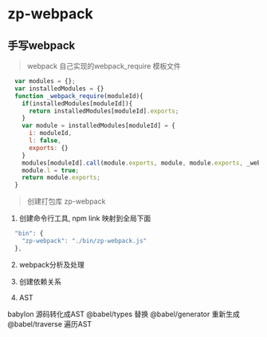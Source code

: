 # zp-webpack

## 手写webpack 

> webpack 自己实现的webpack_require  模板文件
```js
  var modules = {};
  var installedModules = {}
  function _webpack_require(moduleId){
    if(installedModules[moduleId]){
      return installedModules[moduleId].exports;
    }
    var module = installedModules[moduleId] = {
      i: moduleId,
      l: false,
      exports: {}
    }
    modules[moduleId].call(module.exports, module, module.exports, _webpack_require)
    module.l = true;
    return module.exports;
  }
```

> 创建打包库 zp-webpack

1. 创建命令行工具, npm link 映射到全局下面
  ```js
    "bin": {
      "zp-webpack": "./bin/zp-webpack.js"
    },
  ```

2. webpack分析及处理

3. 创建依赖关系

4. AST

  babylon 源码转化成AST
  @babel/types 替换
  @babel/generator 重新生成
  @babel/traverse 遍历AST


